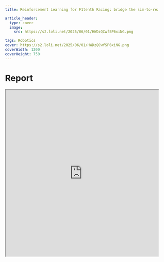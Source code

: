```yaml
---
title: Reinforcement Learning for F1tenth Racing: bridge the sim-to-real gap

article_header:
  type: cover
  image:
    src: https://s2.loli.net/2025/06/01/HWDzQCwfSP6xiNG.png

tags: Robotics
cover: https://s2.loli.net/2025/06/01/HWDzQCwfSP6xiNG.png
coverWidth: 1200
coverHeight: 750
---
```


# Report

<div class="row">
    <iframe src="https://drive.google.com/file/d/1Q0JvorN-uOZdv618uBwWlkrfrRAe2O4r/preview" style="width:100%; height:550px"></iframe>
</div>
